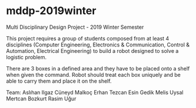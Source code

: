 # mddp-2019winter
Multi Disciplinary Design Project - 2019 Winter Semester

This project requires a group of students composed from at least 4 disciplines (Computer Engineering, Electronics & Communication, Control & Automation, Electrical Engineering) to build a robot designed to solve a logistic problem.

There are 3 boxes in a defined area and they have to be placed onto a shelf when given the command. Robot should treat each box uniquely and be able to carry them and place it on the shelf. 

Team:
Aslıhan Ilgaz
Cüneyd Malkoç
Erhan Tezcan
Esin Gedik
Melis Uysal
Mertcan Bozkurt
Rasim Uğur
